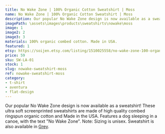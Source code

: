 ```yaml
---
title: No Wake Zone | 100% Organic Cotton Sweatshirt | Moss
name: No Wake Zone | 100% Organic Cotton Sweatshirt | Moss
description: Our popular No Wake Zone design is now available as a sweatshirt! These ultra soft sweatshirts are made of high quality combed ringspun organic cotton and Made in the USA. Features a dog sleeping in a canoe, with the text "No Wake Zone".
imagePath: \assets\images\products\sweatshirts\nowake\moss
image: 1
image2: 2
image3: 3
materials: 100% organic combed cotton. Made in USA.
featured: 1
etsy: https://soijen.etsy.com/listing/1510025558/no-wake-zone-100-organic-cotton-unisex?utm_source=Copy&utm_medium=ListingManager&utm_campaign=Share&utm_term=so.lmsm&share_time=1695261099604
price: 59
sku: SW-LA-01
stock: 1
slug: nowake-sweatshirt-moss
ref: nowake-sweatshirt-moss
category:
- t-shirt
- aventura
- flat-design
---
```

Our popular No Wake Zone design is now available as a sweatshirt! These ultra soft screenprinted sweatshirts are made of high quality combed ringspun organic cotton and Made in the USA. Features a dog sleeping in a canoe, with the text "No Wake Zone". Note: Sizing is unisex. Sweatshirt is also available in <a href="/products/nowake-sweatshirt-grey" title="No Wake Zone | 100% Organic Cotton T-shirt | Grey">Grey</a>.
